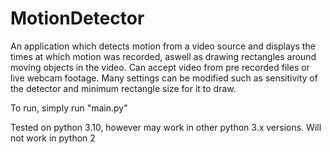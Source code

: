 # MotionDetector

An application which detects motion from a video source and displays the times at which motion was recorded, aswell as drawing rectangles around moving objects in the video. Can accept video from pre recorded files or live webcam footage. Many settings can be modified such as sensitivity of the detector and minimum rectangle size for it to draw.

To run, simply run "main.py"

Tested on python 3.10, however may work in other python 3.x versions. Will not work in python 2
